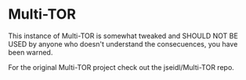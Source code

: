 Multi-TOR
=========

This instance of Multi-TOR is somewhat tweaked and SHOULD NOT BE USED by anyone who doesn't understand the consecuences, you have been warned.

For the original Multi-TOR project check out the jseidl/Multi-TOR repo.
